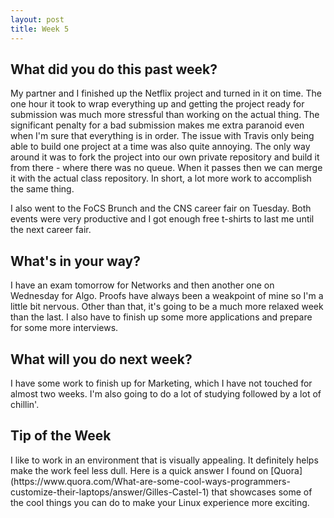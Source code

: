 ```yaml
---
layout: post
title: Week 5
---
```


<h2>What did you do this past week?</h2>
My partner and I finished up the Netflix project and turned in it on time. The one hour it took to wrap everything up and 
getting the project ready for submission was much more stressful than working on the actual thing. The significant penalty
for a bad submission makes me extra paranoid even when I'm sure that everything is in order. The issue with Travis only
being able to build one project at a time was also quite annoying. The only way around it was to fork the project into our
own private repository and build it from there - where there was no queue. When it passes then we can merge it with the 
actual class repository. In short, a lot more work to accomplish the same thing.

I also went to the FoCS Brunch and the CNS career fair on Tuesday. Both events were very productive and I got enough free 
t-shirts to last me until the next career fair.
<h2>What's in your way?</h2>
I have an exam tomorrow for Networks and then another one on Wednesday for Algo. Proofs have always been a weakpoint of mine
so I'm a little bit nervous. Other than that, it's going to be a much more relaxed week than the last. I also have to finish 
up some more applications and prepare for some more interviews.
<h2>What will you do next week?</h2>
I have some work to finish up for Marketing, which I have not touched for almost two weeks. I'm also going to do a lot of
studying followed by a lot of chillin'.
<h2>Tip of the Week</h2>
I like to work in an environment that is visually appealing. It definitely helps make the work feel less dull. Here is a quick
answer I found on [Quora](https://www.quora.com/What-are-some-cool-ways-programmers-customize-their-laptops/answer/Gilles-Castel-1) that showcases some of the cool things you can do to make your Linux experience more exciting. 
